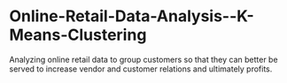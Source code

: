 # Online-Retail-Data-Analysis--K-Means-Clustering
Analyzing online retail data to group customers so that they can better be served to increase vendor and customer relations and ultimately profits.
